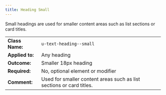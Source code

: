 ```yaml
---
title: Heading Small
---
```

Small headings are used for smaller content areas such as list sections or 
card titles.

|  |  |
| --------------- | ----------------------- |
| **Class Name:** | `u-text-heading--small` |
| **Applied to:** | Any heading |
| **Outcome:**    | Smaller 18px heading |
| **Required:**   | No, optional element or modifier |
| **Comment:**    | Used for smaller content areas such as list sections or card titles. |